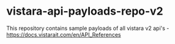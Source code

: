 # vistara-api-payloads-repo-v2
This repository contains sample payloads of all vistara v2 api's - https://docs.vistarait.com/en/API_References

